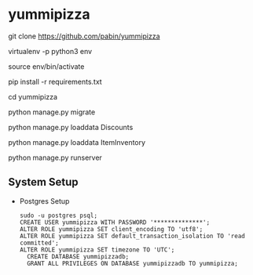 # yummipizza


git clone https://github.com/pabin/yummipizza

virtualenv -p python3 env

source env/bin/activate

pip install -r requirements.txt

cd yummipizza

python manage.py migrate

python manage.py loaddata Discounts

python manage.py loaddata ItemInventory

python manage.py runserver


## System Setup  

* Postgres Setup  
	```
    sudo -u postgres psql;
    CREATE USER yummipizza WITH PASSWORD '**************';
    ALTER ROLE yummipizza SET client_encoding TO 'utf8';
    ALTER ROLE yummipizza SET default_transaction_isolation TO 'read committed';
    ALTER ROLE yummipizza SET timezone TO 'UTC';
	  CREATE DATABASE yummipizzadb;
	  GRANT ALL PRIVILEGES ON DATABASE yummipizzadb TO yummipizza;
    ```
